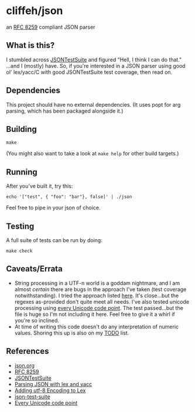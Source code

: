 # cliffeh/json
an [RFC 8259](https://www.rfc-editor.org/rfc/rfc8259) compliant JSON parser

## What is this?
I stumbled across [JSONTestSuite](https://github.com/nst/JSONTestSuite) and figured "Hell, I think I can do that." ...and I (mostly) have. So, if you're interested in a JSON parser using good ol' lex/yacc/C with good JSONTestSuite test coverage, then read on.

## Dependencies
This project should have no external dependencies. (It uses popt for arg parsing, which has been packaged alongside it.)

## Building
`make`

(You might also want to take a look at `make help` for other build targets.)

## Running
After you've built it, try this:

    echo '["test", { "foo": "bar"}, false]' | ./json

Feel free to pipe in your json of choice.

## Testing
A full suite of tests can be run by doing:

    make check

## Caveats/Errata
* String processing in a UTF-n world is a goddam nightmare, and I am almost *certain* there are bugs in the approach I've taken (test coverage notwithstanding). I tried the approach listed [here](https://www.w3.org/2005/03/23-lex-U). It's close...but the regexes as-provided don't quite meet all needs. I've also tested unicode processing using [every Unicode code point](https://github.com/bits/UTF-8-Unicode-Test-Documents). The test passed...but the file is huge so I'm not including it here. Feel free to give it a whirl if you're so inclined.
* At time of writing this code doesn't do any interpretation of numeric values. Shoring this up is also on my [TODO](TODO.md) list.

## References
* [json.org](https://www.json.org/)
* [RFC 8259](https://www.rfc-editor.org/rfc/rfc8259)
* [JSONTestSuite](https://github.com/nst/JSONTestSuite)
* [Parsing JSON with lex and yacc](https://gist.github.com/justjkk/436828/)
* [Adding utf-8 Encoding to Lex](https://www.w3.org/2005/03/23-lex-U)
* [json-test-suite](https://code.google.com/archive/p/json-test-suite/)
* [Every Unicode code point](https://github.com/bits/UTF-8-Unicode-Test-Documents)
